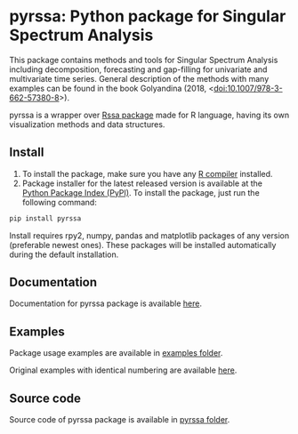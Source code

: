# pyrssa: Python package for Singular Spectrum Analysis

This package contains methods and tools for Singular Spectrum Analysis including decomposition, 
forecasting and gap-filling for univariate and multivariate time series. 
General description of the methods with many examples can be found in the book
Golyandina (2018, <[doi:10.1007/978-3-662-57380-8](https://doi.org/10.1007%2F978-3-662-57380-8)>).

pyrssa is a wrapper over [Rssa package](https://github.com/asl/rssa) made for R language, having its own visualization methods and data structures.

## Install

1. To install the package, make sure you have any [R compiler](https://cran.r-project.org/bin/) installed.
2. Package installer for the latest released version is available at the [Python Package Index (PyPI)](https://pypi.org/project/pyrssa/).
   To install the package, just run the following command:
   
```sh
pip install pyrssa
```

Install requires rpy2, numpy, pandas and matplotlib packages of any version (preferable newest ones).
These packages will be installed automatically during the default installation.

## Documentation

Documentation for pyrssa package is available [here](https://fleyderer.github.io/pyrssa/).

## Examples

Package usage examples are available in [examples folder](https://github.com/Fleyderer/pyrssa/tree/master/examples).

Original examples with identical numbering are available [here](https://ssa-with-r-book.github.io/).

## Source code

Source code of pyrssa package is available in [pyrssa folder](https://github.com/Fleyderer/pyrssa/tree/master/pyrssa).
